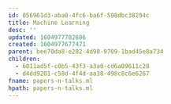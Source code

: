 ```yaml
---
id: 056961d3-aba0-4fc6-ba6f-598dbc38294c
title: Machine Learning
desc: ''
updated: 1604977702686
created: 1604977677471
parent: bee70da8-e282-4d98-9709-1bad45e8a734
children:
  - 6011ad5f-c0b5-43f3-a3a0-cd6a09611c28
  - d4dd9201-c58d-4f4d-aa38-498c8c6e6267
fname: papers-n-talks.ml
hpath: papers-n-talks.ml
---
```



